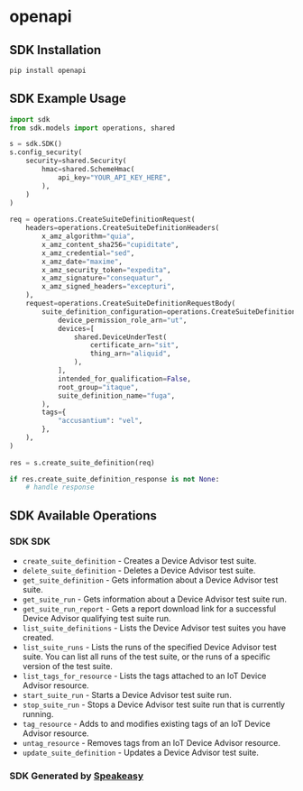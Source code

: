 # openapi

<!-- Start SDK Installation -->
## SDK Installation

```bash
pip install openapi
```
<!-- End SDK Installation -->

## SDK Example Usage
<!-- Start SDK Example Usage -->
```python
import sdk
from sdk.models import operations, shared

s = sdk.SDK()
s.config_security(
    security=shared.Security(
        hmac=shared.SchemeHmac(
            api_key="YOUR_API_KEY_HERE",
        ),
    )
)
    
req = operations.CreateSuiteDefinitionRequest(
    headers=operations.CreateSuiteDefinitionHeaders(
        x_amz_algorithm="quia",
        x_amz_content_sha256="cupiditate",
        x_amz_credential="sed",
        x_amz_date="maxime",
        x_amz_security_token="expedita",
        x_amz_signature="consequatur",
        x_amz_signed_headers="excepturi",
    ),
    request=operations.CreateSuiteDefinitionRequestBody(
        suite_definition_configuration=operations.CreateSuiteDefinitionRequestBodySuiteDefinitionConfiguration(
            device_permission_role_arn="ut",
            devices=[
                shared.DeviceUnderTest(
                    certificate_arn="sit",
                    thing_arn="aliquid",
                ),
            ],
            intended_for_qualification=False,
            root_group="itaque",
            suite_definition_name="fuga",
        ),
        tags={
            "accusantium": "vel",
        },
    ),
)
    
res = s.create_suite_definition(req)

if res.create_suite_definition_response is not None:
    # handle response
```
<!-- End SDK Example Usage -->

<!-- Start SDK Available Operations -->
## SDK Available Operations

### SDK SDK

* `create_suite_definition` - Creates a Device Advisor test suite.
* `delete_suite_definition` - Deletes a Device Advisor test suite.
* `get_suite_definition` - Gets information about a Device Advisor test suite.
* `get_suite_run` - Gets information about a Device Advisor test suite run.
* `get_suite_run_report` - Gets a report download link for a successful Device Advisor qualifying test suite run.
* `list_suite_definitions` - Lists the Device Advisor test suites you have created.
* `list_suite_runs` - Lists the runs of the specified Device Advisor test suite. You can list all runs of the test suite, or the runs of a specific version of the test suite.
* `list_tags_for_resource` - Lists the tags attached to an IoT Device Advisor resource.
* `start_suite_run` - Starts a Device Advisor test suite run.
* `stop_suite_run` - Stops a Device Advisor test suite run that is currently running.
* `tag_resource` - Adds to and modifies existing tags of an IoT Device Advisor resource.
* `untag_resource` - Removes tags from an IoT Device Advisor resource.
* `update_suite_definition` - Updates a Device Advisor test suite.

<!-- End SDK Available Operations -->

### SDK Generated by [Speakeasy](https://docs.speakeasyapi.dev/docs/using-speakeasy/client-sdks)
